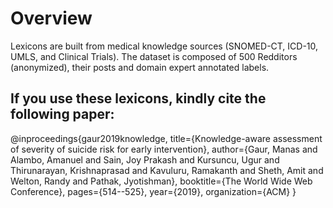 # Overview

Lexicons are built from medical knowledge sources (SNOMED-CT, ICD-10, UMLS, and Clinical Trials). 
The dataset is composed of 500 Redditors (anonymized), their posts and domain expert annotated labels.

## If you use these lexicons, kindly cite the following paper:

@inproceedings{gaur2019knowledge,
  title={Knowledge-aware assessment of severity of suicide risk for early intervention},
  author={Gaur, Manas and Alambo, Amanuel and Sain, Joy Prakash and Kursuncu, Ugur and Thirunarayan, Krishnaprasad and Kavuluru, Ramakanth and Sheth, Amit and Welton, Randy and Pathak, Jyotishman},
  booktitle={The World Wide Web Conference},
  pages={514--525},
  year={2019},
  organization={ACM}
}

